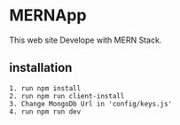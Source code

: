 # MERNApp

This web site Develope with MERN Stack.

## installation

```
1. run npm install
2. run npm run client-install
3. Change MongoDb Url in 'config/keys.js'
4. run npm run dev
```